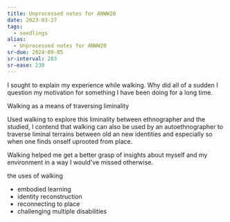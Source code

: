 ```yaml
---
title: Unprocessed notes for ANWW20
date: 2023-03-27
tags:
  - seedlings
alias:
  - Unprocessed notes for ANWW20
sr-due: 2024-09-05
sr-interval: 283
sr-ease: 230
---
```

I sought to explain my experience while walking. Why did all of a sudden I question my motivation for something I have been doing for a long time.

Walking as a means of traversing liminality

Used walking to explore this liminality between ethnographer and the studied, I contend that walking can also be used by an autoethnographer to traverse liminal terrains between old an new identities and especially so when one finds onself uprooted from place.

Walking helped me get a better grasp of insights about myself and my environment in a way I would've missed otherwise.

the uses of walking
- embodied learning
- identity reconstruction
- reconnecting to place
- challenging multiple disabilities